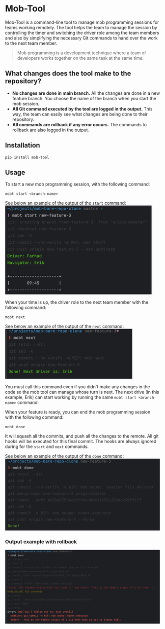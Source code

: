 # Mob-Tool

Mob-Tool is a command-line tool to manage mob programming sessions for teams working remotely. The tool helps the team
to manage the session by controlling the timer and switching the driver role among the team members and also by
simplifying
the necessary Git commands to hand over the work to the next team member.


> Mob programming is a development technique where a team of developers works together on the same task at the same
> time.

## What changes does the tool make to the repository?

- **No changes are done in main branch.** All the changes are done in a new feature branch. You choose the name of the
  branch
  when you start the mob session.
- **All Git command executed by the tool are logged in the output.** This way, the team can easily see what changes are
  being done to their repository.
- **All commands are rollback if any error occurs.** The commands to rollback are also logged in the output.

## Installation

```shell
pip install mob-tool
```

## Usage

To start a new mob programming session, with the following command:

```shell
mobt start <branch-name>
```

See below an example of the output of the `start` command:
![Example of mobt start output](docs/start-output.png)

When your time is up, the driver role to the next team member with the following command:

```shell
mobt next
```

See below an example of the output of the `next` command:
![Example of mobt next output](docs/next-output.png)

You must call this command even if you didn't make any changes in the code so the mob tool can manage whose turn is
next. The next drive (in this example, Erik) can start working by running the same `mobt start <branch-name>` command:

When your feature is ready, you can end the mob programming session with the following command:

```shell
mobt done
```

It will squash all the commits, and push all the changes to the remote. All git hooks will be executed for this final
commit. The hooks are always ignored during for the `start` and `next` commands.

See below an example of the output of the `done` command:
![Example of mobt done output](docs/done-output.png)

### Output example with rollback

![Example of output with rollback](docs/rollback-example.png)
